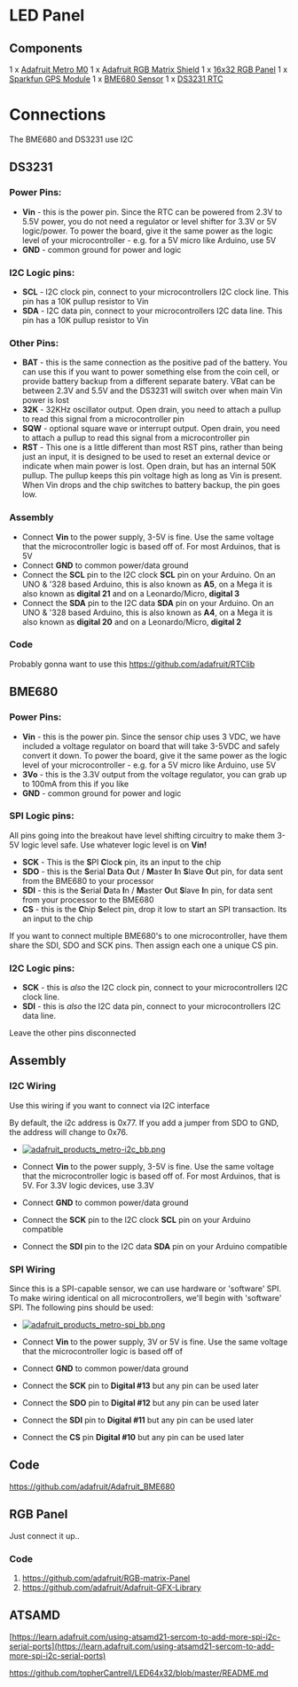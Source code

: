 # LED Panel
## Components
1 x [Adafruit Metro M0](https://www.adafruit.com/product/3505)
1 x [Adafruit RGB Matrix Shield](https://www.adafruit.com/product/2601)
1 x [16x32 RGB Panel](https://www.adafruit.com/product/420)
1 x [Sparkfun GPS Module](https://www.sparkfun.com/products/retired/11058)
1 x [BME680 Sensor](https://www.adafruit.com/product/3660)
1 x [DS3231 RTC](https://www.adafruit.com/product/3013)

# Connections
The BME680 and DS3231 use I2C

## DS3231
### Power Pins:

-   **Vin**  - this is the power pin. Since the RTC can be powered from 2.3V to 5.5V power, you do not need a regulator or level shifter for 3.3V or 5V logic/power. To power the board, give it the same power as the logic level of your microcontroller - e.g. for a 5V micro like Arduino, use 5V
-   **GND**  - common ground for power and logic

### I2C Logic pins:

-   **SCL** - I2C clock pin, connect to your microcontrollers I2C clock line. This pin has a 10K pullup resistor to Vin
-   **SDA** - I2C data pin, connect to your microcontrollers I2C data line. This pin has a 10K pullup resistor to Vin

### Other Pins:

-   **BAT**  - this is the same connection as the positive pad of the battery. You can use this if you want to power something else from the coin cell, or provide battery backup from a different separate batery. VBat can be between 2.3V and 5.5V and the DS3231 will switch over when main Vin power is lost
-   **32K**  - 32KHz oscillator output. Open drain, you need to attach a pullup to read this signal from a microcontroller pin
-   **SQW**  - optional square wave or interrupt output. Open drain, you need to attach a pullup to read this signal from a microcontroller pin
-   **RST**  - This one is a little different than most RST pins, rather than being just an input, it is designed to be used to reset an external device or indicate when main power is lost. Open drain, but has an internal 50K pullup. The pullup keeps this pin voltage high as long as Vin is present. When Vin drops and the chip switches to battery backup, the pin goes low.

### Assembly
-   Connect  **Vin**  to the power supply, 3-5V is fine. Use the same voltage that the microcontroller logic is based off of. For most Arduinos, that is 5V
-   Connect  **GND** to common power/data ground
-   Connect the  **SCL**  pin to the I2C clock  **SCL**  pin on your Arduino. On an UNO & '328 based Arduino, this is also known as  **A5**, on a Mega it is also known as  **digital 21**  and on a Leonardo/Micro,  **digital 3**
-   Connect the  **SDA**  pin to the I2C data  **SDA** pin on your Arduino. On an UNO & '328 based Arduino, this is also known as  **A4**, on a Mega it is also known as  **digital 20**  and on a Leonardo/Micro,  **digital 2**


### Code
Probably gonna want to use this https://github.com/adafruit/RTClib

## BME680
### Power Pins:

-   **Vin**  - this is the power pin. Since the sensor chip uses 3 VDC, we have included a voltage regulator on board that will take 3-5VDC and safely convert it down. To power the board, give it the same power as the logic level of your microcontroller - e.g. for a 5V micro like Arduino, use 5V
-   **3Vo**  - this is the 3.3V output from the voltage regulator, you can grab up to 100mA from this if you like
-   **GND**  - common ground for power and logic
### SPI Logic pins:
All pins going into the breakout have level shifting circuitry to make them 3-5V logic level safe. Use whatever logic level is on  **Vin!**

-   **SCK**  - This is the  **S**PI  **C**loc**k**  pin, its an input to the chip
-   **SDO**  - this is the  **S**erial  **D**ata  **O**ut /  **M**aster  **I**n  **S**lave  **O**ut pin, for data sent from the BME680 to your processor
-   **SDI**  - this is the  **S**erial  **D**ata  **I**n /  **M**aster  **O**ut  **S**lave  **I**n pin, for data sent from your processor to the BME680
-   **CS**  - this is the  **C**hip  **S**elect pin, drop it low to start an SPI transaction. Its an input to the chip

If you want to connect multiple BME680's to one microcontroller, have them share the SDI, SDO and SCK pins. Then assign each one a unique CS pin.

### I2C Logic pins:

-   **SCK** - this is  _also_ the I2C clock pin, connect to your microcontrollers I2C clock line.
-   **SDI** - this is  _also_  the I2C data pin, connect to your microcontrollers I2C data line.

Leave the other pins disconnected

## Assembly
### I2C Wiring

Use this wiring if you want to connect via I2C interface

By default, the i2c address is 0x77. If you add a jumper from SDO to GND, the address will change to 0x76.

-   [![adafruit_products_metro-i2c_bb.png](https://cdn-learn.adafruit.com/assets/assets/000/048/068/medium640/adafruit_products_metro-i2c_bb.png?1510169836)](https://learn.adafruit.com/assets/48068)

-   Connect  **Vin**  to the power supply, 3-5V is fine. Use the same voltage that the microcontroller logic is based off of. For most Arduinos, that is 5V. For 3.3V logic devices, use 3.3V
-   Connect  **GND** to common power/data ground
-   Connect the  **SCK**  pin to the I2C clock  **SCL**  pin on your Arduino compatible
-   Connect the  **SDI**  pin to the I2C data  **SDA** pin on your Arduino compatible

### SPI Wiring

Since this is a SPI-capable sensor, we can use hardware or 'software' SPI. To make wiring identical on all microcontrollers, we'll begin with 'software' SPI. The following pins should be used:

-   [![adafruit_products_metro-spi_bb.png](https://cdn-learn.adafruit.com/assets/assets/000/048/071/medium640/adafruit_products_metro-spi_bb.png?1510170026)](https://learn.adafruit.com/assets/48071)

-   Connect  **Vin**  to the power supply, 3V or 5V is fine. Use the same voltage that the microcontroller logic is based off of
-   Connect  **GND** to common power/data ground
-   Connect the  **SCK**  pin to  **Digital #13**  but any pin can be used later
-   Connect the  **SDO**  pin to  **Digital #12**  but any pin can be used later
-   Connect the  **SDI**  pin to  **Digital #11**  but any pin can be used later
-   Connect the  **CS**  pin  **Digital #10**  but any pin can be used later

## Code
https://github.com/adafruit/Adafruit_BME680

## RGB Panel
Just connect it up..

### Code
1. https://github.com/adafruit/RGB-matrix-Panel
2. https://github.com/adafruit/Adafruit-GFX-Library



## ATSAMD
[https://learn.adafruit.com/using-atsamd21-sercom-to-add-more-spi-i2c-serial-ports](https://learn.adafruit.com/using-atsamd21-sercom-to-add-more-spi-i2c-serial-ports)
<!--stackedit_data:
eyJoaXN0b3J5IjpbNTM0MjI5ODQ3LDE2NDYzODEzNzhdfQ==
-->

https://github.com/topherCantrell/LED64x32/blob/master/README.md
